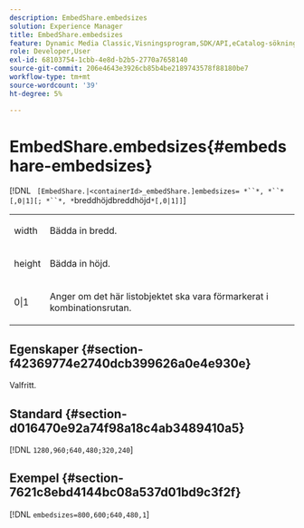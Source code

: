 ```yaml
---
description: EmbedShare.embedsizes
solution: Experience Manager
title: EmbedShare.embedsizes
feature: Dynamic Media Classic,Visningsprogram,SDK/API,eCatalog-sökning
role: Developer,User
exl-id: 68103754-1cbb-4e8d-b2b5-2770a7658140
source-git-commit: 206e4643e3926cb85b4be2189743578f88180be7
workflow-type: tm+mt
source-wordcount: '39'
ht-degree: 5%

---
```


# EmbedShare.embedsizes{#embedshare-embedsizes}

[!DNL ` [EmbedShare.|<containerId>_embedShare.]embedsizes= *``*, *``*[,0|1][; *``*, *`breddhöjdbreddhöjd`*[,0|1]]`]

<table id="table_2B109D2F91E64B5382B31921C3780FA5"> 
 <tbody> 
  <tr> 
   <td colname="col1"> <p> <span class="codeph"> <span class="varname"> width  </span> </span> </p> </td> 
   <td colname="col2"> <p>Bädda in bredd. </p> </td> 
  </tr> 
  <tr> 
   <td colname="col1"> <p> <span class="codeph"> <span class="varname"> height  </span> </span> </p> </td> 
   <td colname="col2"> <p>Bädda in höjd. </p> </td> 
  </tr> 
  <tr> 
   <td colname="col1"> <p> <span class="codeph"> 0|1  </span> </p> </td> 
   <td colname="col2"> <p> Anger om det här listobjektet ska vara förmarkerat i kombinationsrutan. </p> </td> 
  </tr> 
 </tbody> 
</table>

## Egenskaper {#section-f42369774e2740dcb399626a0e4e930e}

Valfritt.

## Standard {#section-d016470e92a74f98a18c4ab3489410a5}

[!DNL `1280,960;640,480;320,240`]

## Exempel {#section-7621c8ebd4144bc08a537d01bd9c3f2f}

[!DNL `embedsizes=800,600;640,480,1`]
